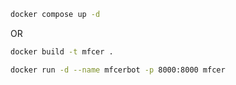 ```sh
docker compose up -d  
```
OR
```sh
docker build -t mfcer . 
```
```sh
docker run -d --name mfcerbot -p 8000:8000 mfcer  
```
